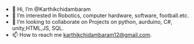 - 👋 Hi, I’m @Karthikchidambaram
- 👀 I’m interested in Robotics, computer hardware, software, football.etc.
- 💞️ I’m looking to collaborate on Projects on python, aurduino, C#, unity,HTML,JS, SQL.
- 📫 How to reach me karthikchidambaram12@gmail.com.

<!---
Iornspider12/Iornspider12 is a ✨ special ✨ repository because its `README.md` (this file) appears on your GitHub profile.
You can click the Preview link to take a look at your changes.
--->

